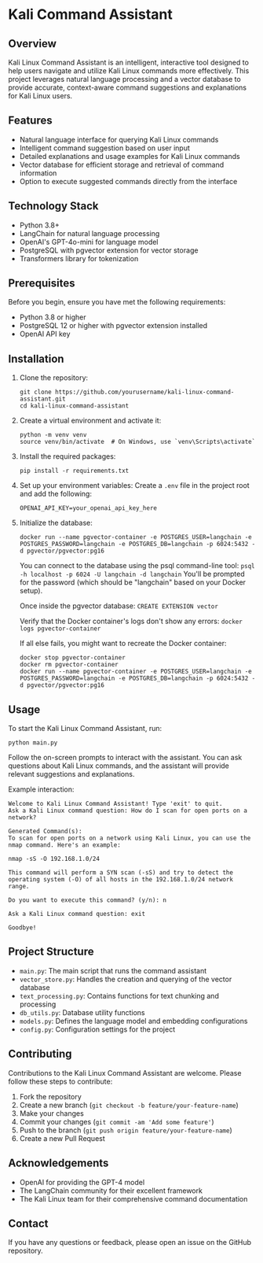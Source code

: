 # Kali Command Assistant

## Overview

Kali Linux Command Assistant is an intelligent, interactive tool designed to help users navigate and utilize Kali Linux commands more effectively. This project leverages natural language processing and a vector database to provide accurate, context-aware command suggestions and explanations for Kali Linux users.

## Features

- Natural language interface for querying Kali Linux commands
- Intelligent command suggestion based on user input
- Detailed explanations and usage examples for Kali Linux commands
- Vector database for efficient storage and retrieval of command information
- Option to execute suggested commands directly from the interface

## Technology Stack

- Python 3.8+
- LangChain for natural language processing
- OpenAI's GPT-4o-mini for language model
- PostgreSQL with pgvector extension for vector storage
- Transformers library for tokenization

## Prerequisites

Before you begin, ensure you have met the following requirements:

- Python 3.8 or higher
- PostgreSQL 12 or higher with pgvector extension installed
- OpenAI API key

## Installation

1. Clone the repository:
   ```
   git clone https://github.com/yourusername/kali-linux-command-assistant.git
   cd kali-linux-command-assistant
   ```

2. Create a virtual environment and activate it:
   ```
   python -m venv venv
   source venv/bin/activate  # On Windows, use `venv\Scripts\activate`
   ```

3. Install the required packages:
   ```
   pip install -r requirements.txt
   ```

4. Set up your environment variables:
   Create a `.env` file in the project root and add the following:
   ```
   OPENAI_API_KEY=your_openai_api_key_here
   ```

5. Initialize the database:
   
   `docker run --name pgvector-container -e POSTGRES_USER=langchain -e POSTGRES_PASSWORD=langchain -e POSTGRES_DB=langchain -p 6024:5432 -d pgvector/pgvector:pg16`

    You can connect to the database using the psql command-line tool:
    `psql -h localhost -p 6024 -U langchain -d langchain`
    You'll be prompted for the password (which should be "langchain" based on your Docker setup).
    
    Once inside the pgvector database:
    `CREATE EXTENSION vector`
    
    Verify that the Docker container's logs don't show any errors:
    `docker logs pgvector-container`
    
    If all else fails, you might want to recreate the Docker container:
    ```shell
    docker stop pgvector-container
    docker rm pgvector-container
    docker run --name pgvector-container -e POSTGRES_USER=langchain -e POSTGRES_PASSWORD=langchain -e POSTGRES_DB=langchain -p 6024:5432 -d pgvector/pgvector:pg16
    ```
    
## Usage

To start the Kali Linux Command Assistant, run:

```
python main.py
```

Follow the on-screen prompts to interact with the assistant. You can ask questions about Kali Linux commands, and the assistant will provide relevant suggestions and explanations.

Example interaction:

```
Welcome to Kali Linux Command Assistant! Type 'exit' to quit.
Ask a Kali Linux command question: How do I scan for open ports on a network?

Generated Command(s):
To scan for open ports on a network using Kali Linux, you can use the nmap command. Here's an example:

nmap -sS -O 192.168.1.0/24

This command will perform a SYN scan (-sS) and try to detect the operating system (-O) of all hosts in the 192.168.1.0/24 network range.

Do you want to execute this command? (y/n): n

Ask a Kali Linux command question: exit

Goodbye!
```

## Project Structure

- `main.py`: The main script that runs the command assistant
- `vector_store.py`: Handles the creation and querying of the vector database
- `text_processing.py`: Contains functions for text chunking and processing
- `db_utils.py`: Database utility functions
- `models.py`: Defines the language model and embedding configurations
- `config.py`: Configuration settings for the project

## Contributing

Contributions to the Kali Linux Command Assistant are welcome. Please follow these steps to contribute:

1. Fork the repository
2. Create a new branch (`git checkout -b feature/your-feature-name`)
3. Make your changes
4. Commit your changes (`git commit -am 'Add some feature'`)
5. Push to the branch (`git push origin feature/your-feature-name`)
6. Create a new Pull Request

## Acknowledgements

- OpenAI for providing the GPT-4 model
- The LangChain community for their excellent framework
- The Kali Linux team for their comprehensive command documentation

## Contact

If you have any questions or feedback, please open an issue on the GitHub repository.
